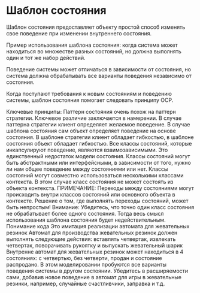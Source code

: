 # Шаблон состояния
Шаблон состояния предоставляет объекту простой способ изменять свое поведение при изменении внутреннего состояния.

Пример использования шаблона состояния: когда система может находиться во множестве разных состояний, но должна выполнять один и тот же набор действий.

Поведение системы может отличаться в зависимости от состояния, но система должна обрабатывать все варианты поведения независимо от состояния.

Когда поступают требования к новым состояниям и поведению системы, шаблон состояния помогает следовать принципу OCP.

Ключевые принципы:
Паттерн состояния очень похож на паттерн стратегии. Ключевое различие заключается в намерении.
В случае паттерна стратегии клиент определяет желаемое поведение. В случае шаблона состояния сам объект определяет поведение на основе состояния.
В шаблоне стратегии клиент обладает гибкостью, в шаблоне состояния объект обладает гибкостью.
Все классы состояний, которые инкапсулируют поведение, являются взаимозависимыми. Это единственный недостаток модели состояния.
Классы состояний могут быть абстрактными или интерфейсными, в зависимости от того, нужно ли нам общее поведение между состояниями или нет.
Классы состояний могут совместно использоваться несколькими классами контекста. В этом случае класс состояния не может состоять из объекта контекста.
ПРИМЕЧАНИЕ: Переходы между состояниями могут происходить внутри классов состояний или основного объекта в контексте. Решение о том, где выполнять переходы состояний, может быть непростым!
Внимание: Убедитесь, что точно один класс состояния не обрабатывает более одного состояния. Тогда весь смысл использования шаблона состояния будет недействительным.
Понимание кода
Это имитация реализации автомата для жевательных резинок
Автомат для производства жевательных резинок должен выполнять следующие действия: вставлять четвертак, извлекать четвертак, поворачивать рукоятку и выпускать жевательный шарик
Внутренне автомат для жевательных резинок может находиться в 4 состояниях: с четвертью, без четверти, продан и состояние распродано.
В этом моделировании пробуются все варианты поведения системы в другом состоянии.
Убедитесь в расширяемости сами, добавив новое поведение в автомат для игры в жевательные резинки, например, случайные счастливчики, заправка и т.д.
